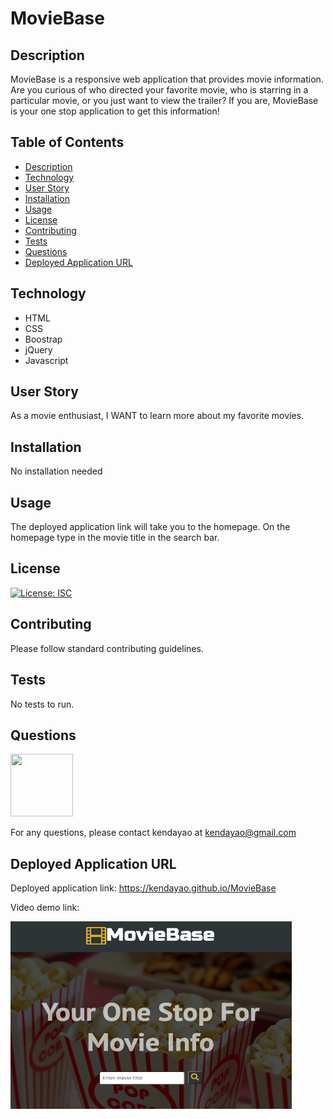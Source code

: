 # MovieBase

## Description

MovieBase is a responsive web application that provides movie information. Are you curious of who directed your favorite movie, who is starring in a particular movie, or you just want to view the trailer? If you are, MovieBase is your one stop application to get this information!

## Table of Contents

* [Description](#description)
* [Technology](#technology)
* [User Story](#user-story)
* [Installation](#installation)
* [Usage](#usage)
* [License](#license)
* [Contributing](#contributing)
* [Tests](#tests)
* [Questions](#questions)
* [Deployed Application URL](#deployed-application-URL)

## Technology

- HTML
- CSS
- Boostrap
- jQuery
- Javascript


## User Story


As a movie enthusiast,
I WANT to learn more about my favorite movies.


## Installation


No installation needed


## Usage

The deployed application link will take you to the homepage. On the homepage type in the movie title in the search bar. 


## License


[![License: ISC](https://img.shields.io/badge/License-ISC-blue.svg)](https://opensource.org/licenses/ISC)


## Contributing


Please follow standard contributing guidelines.


## Tests


No tests to run.


## Questions

<img src="https://avatars3.githubusercontent.com/u/62568395?v=4" width="100" height="100">

For any questions, please contact kendayao at kendayao@gmail.com

## Deployed Application URL

Deployed application link: https://kendayao.github.io/MovieBase

Video demo link: 

<img src="images/moviebase.png" width="450" height="300">